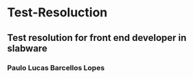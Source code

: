 # Test-Resoluction
## Test resolution for front end developer in slabware
### Paulo Lucas Barcellos Lopes
